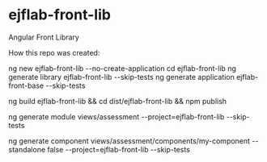 # ejflab-front-lib
Angular Front Library

How this repo was created:

ng new ejflab-front-lib --no-create-application
cd ejflab-front-lib
ng generate library ejflab-front-lib --skip-tests
ng generate application ejflab-front-base --skip-tests


ng build ejflab-front-lib && cd dist/ejflab-front-lib && npm publish


ng generate module views/assessment --project=ejflab-front-lib --skip-tests

ng generate component views/assessment/components/my-component --standalone false --project=ejflab-front-lib --skip-tests